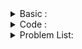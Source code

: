 <details> 
  <summary> Basic  :  </summary>
  
  Link : http://www.shafaetsplanet.com/?p=763
  
  </details> 


<details> 
  <summary> Code :  </summary>
  
```

ll par[100];

ll findpar( ll i ){
    if ( par[i] == i ) return i ;
    par[i] = findpar(par[i]);
    return par[i] ;
}

void union_node( ll x , ll y ){
    ll par_x =findpar(x);
    ll par_y =findpar(y);
    if(par_x != par_y){
        par[y] = par_x ;
    }
}

int main() {

    ll n , m ;
    cin >> n >> m ;

    fr(i,1,n+1) par[i] = i ;

    fr(i,0,m){
        ll x , y ;
        cin >> x >> y ;
        union_node(x,y);
    }

    fr(i,1,n+1) cout <<par[i] <<" " ;

return 0 ;
}


  
```
  
  
  </details> 



<details> 
  <summary> Problem List: </summary> 
  
  list :
  1 ) https://codeforces.com/contest/1263/problem/D
  </details> 
